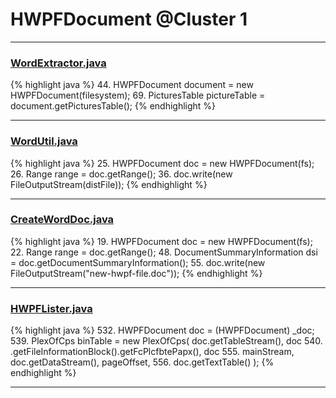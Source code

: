 # HWPFDocument @Cluster 1

***

### [WordExtractor.java](https://searchcode.com/codesearch/view/111785561/)
{% highlight java %}
44. HWPFDocument document = new HWPFDocument(filesystem);
69. PicturesTable pictureTable = document.getPicturesTable();
{% endhighlight %}

***

### [WordUtil.java](https://searchcode.com/codesearch/view/69098620/)
{% highlight java %}
25. HWPFDocument doc = new HWPFDocument(fs);
26. Range range = doc.getRange();
36. doc.write(new FileOutputStream(distFile));
{% endhighlight %}

***

### [CreateWordDoc.java](https://searchcode.com/codesearch/view/111543829/)
{% highlight java %}
19. HWPFDocument doc = new HWPFDocument(fs);
22. Range range = doc.getRange();
48. DocumentSummaryInformation dsi = doc.getDocumentSummaryInformation();
55. doc.write(new FileOutputStream("new-hwpf-file.doc"));
{% endhighlight %}

***

### [HWPFLister.java](https://searchcode.com/codesearch/view/97384386/)
{% highlight java %}
532. HWPFDocument doc = (HWPFDocument) _doc;
539. PlexOfCps binTable = new PlexOfCps( doc.getTableStream(), doc
540.         .getFileInformationBlock().getFcPlcfbtePapx(), doc
555.             mainStream, doc.getDataStream(), pageOffset,
556.             doc.getTextTable() );
{% endhighlight %}

***

